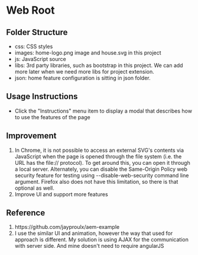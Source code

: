 <h1>Web Root</h1>

<h2>Folder Structure</h2>
<ul>
<li>css: CSS styles</li>
<li>images: home-logo.png image and house.svg in this project</li>
<li>js: JavaScript source</li>
<li>libs: 3rd party libraries, such as bootstrap in this project. We can add more later when we need more libs for project extension.</li>
<li>json: home feature configuration is sitting in json folder.</li>
</ul>

<h2>Usage Instructions</h2>
<ul>
<li>Click the "Instructions" menu item to display a modal that describes how to use the features of the page</li>
</ul>

<h2>Improvement</h2>
<ol>
<li>In Chrome, it is not possible to access an external SVG's contents via JavaScript when the page is opened through the file system (i.e. the URL has the file:// protocol).
To get around this, you can open it through a local server. Alternately, you can disable the Same-Origin Policy web security feature for testing using --disable-web-security command line argument. Firefox also does not have this limitation, so there is that optional as well.
</li>
<li>Improve UI and support more features</li>
</ol>

<h2>Reference</h2>
<ol>
<li>https://github.com/jayproulx/aem-example</li>
<li>I use the similar UI and animation, however the way that used for approach is different. My solution is using AJAX for the communication with server side. And mine doesn't need to require angularJS</li>
</ol>